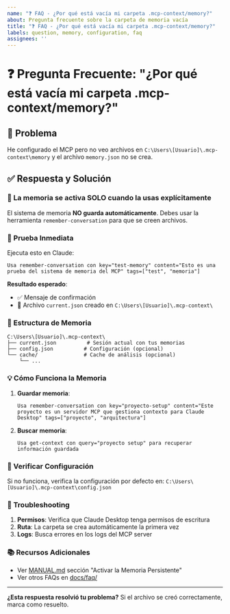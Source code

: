 ```yaml
---
name: "❓ FAQ - ¿Por qué está vacía mi carpeta .mcp-context/memory?"
about: Pregunta frecuente sobre la carpeta de memoria vacía
title: "❓ FAQ - ¿Por qué está vacía mi carpeta .mcp-context/memory?"
labels: question, memory, configuration, faq
assignees: ''
---
```


# ❓ Pregunta Frecuente: "¿Por qué está vacía mi carpeta .mcp-context/memory?"

## 🎯 **Problema**
He configurado el MCP pero no veo archivos en `C:\Users\[Usuario]\.mcp-context\memory` y el archivo `memory.json` no se crea.

## ✅ **Respuesta y Solución**

### **💾 La memoria se activa SOLO cuando la usas explícitamente**

El sistema de memoria **NO guarda automáticamente**. Debes usar la herramienta `remember-conversation` para que se creen archivos.

### **🧪 Prueba Inmediata**

Ejecuta esto en Claude:

```
Usa remember-conversation con key="test-memory" content="Esto es una prueba del sistema de memoria del MCP" tags=["test", "memoria"]
```

**Resultado esperado**: 
- ✅ Mensaje de confirmación
- 📁 Archivo `current.json` creado en `C:\Users\[Usuario]\.mcp-context\`

### **📂 Estructura de Memoria**

```
C:\Users\[Usuario]\.mcp-context\
├── current.json          # Sesión actual con tus memorias
├── config.json          # Configuración (opcional)
└── cache/               # Cache de análisis (opcional)
    └── ...
```

### **💡 Cómo Funciona la Memoria**

1. **Guardar memoria**:
   ```
   Usa remember-conversation con key="proyecto-setup" content="Este proyecto es un servidor MCP que gestiona contexto para Claude Desktop" tags=["proyecto", "arquitectura"]
   ```

2. **Buscar memoria**:
   ```
   Usa get-context con query="proyecto setup" para recuperar información guardada
   ```

### **🔧 Verificar Configuración**

Si no funciona, verifica la configuración por defecto en:
`C:\Users\[Usuario]\.mcp-context\config.json`

### **🐛 Troubleshooting**

1. **Permisos**: Verifica que Claude Desktop tenga permisos de escritura
2. **Ruta**: La carpeta se crea automáticamente la primera vez
3. **Logs**: Busca errores en los logs del MCP server

### **📚 Recursos Adicionales**
- Ver [MANUAL.md](../../MANUAL.md) sección "Activar la Memoria Persistente"
- Ver otros FAQs en [docs/faq/](../../docs/faq/)

---

**¿Esta respuesta resolvió tu problema?** Si el archivo se creó correctamente, marca como resuelto.

